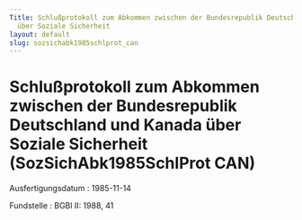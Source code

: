 ```yaml
---
Title: Schlußprotokoll zum Abkommen zwischen der Bundesrepublik Deutschland und Kanada
  über Soziale Sicherheit
layout: default
slug: sozsichabk1985schlprot_can
---
```


# Schlußprotokoll zum Abkommen zwischen der Bundesrepublik Deutschland und Kanada über Soziale Sicherheit (SozSichAbk1985SchlProt CAN)

Ausfertigungsdatum
:   1985-11-14

Fundstelle
:   BGBl II: 1988, 41

